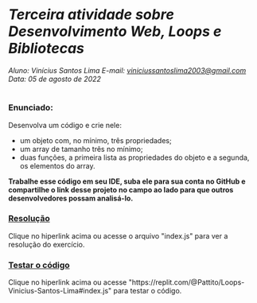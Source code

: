 # ***Terceira atividade sobre Desenvolvimento Web, Loops e Bibliotecas***
_Aluno: Vinícius Santos Lima  E-mail: viniciussantoslima2003@gmail.com<br>Data: 05 de agosto de 2022_
#  

### Enunciado: 
Desenvolva um código e crie nele:

- um objeto com, no mínimo, três propriedades;
- um array de tamanho três no mínimo;
- duas funções, a primeira lista as propriedades do objeto e a segunda, os elementos do array.

**Trabalhe esse código em seu IDE, suba ele para sua conta no GitHub e compartilhe o link desse projeto no campo ao lado para que outros desenvolvedores possam analisá-lo.**

<h3><a href="https://github.com/p4tit0/Atividades-Softex-Recife-/blob/main/JavaScript/Desenvolvimento%20web%2C%20Loops%20e%20Bibliotecas/Atividade%2003/index.js">Resolução</a></h3>
Clique no hiperlink acima ou acesse o arquivo "index.js" para ver a resolução do exercício.<br>

<h3><a href="https://replit.com/@Pattito/Loops-Vinicius-Santos-Lima#index.js">Testar o código</a></h3>
Clique no hiperlink acima ou acesse "https://replit.com/@Pattito/Loops-Vinicius-Santos-Lima#index.js" para testar o código.<br>
